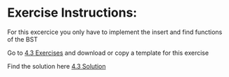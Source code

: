 
# Exercise Instructions: 


For this excercice you only have to implement the insert and find functions of the BST

Go to [4.3 Exercises](../../../Resources/Python_Files/4.3-Exercises.py) and download or copy a template for this exercise


Find the solution here [4.3 Solution](../../../Resources/Python_Files/4.3-Solution.py) 



